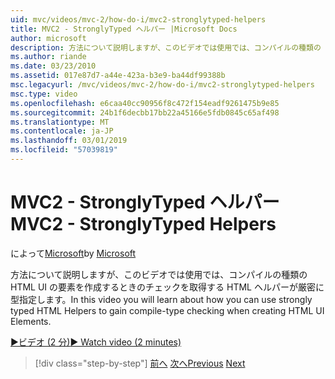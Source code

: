 ```yaml
---
uid: mvc/videos/mvc-2/how-do-i/mvc2-stronglytyped-helpers
title: MVC2 - StronglyTyped ヘルパー |Microsoft Docs
author: microsoft
description: 方法について説明しますが、このビデオでは使用では、コンパイルの種類の HTML UI の要素を作成するときのチェックを取得する HTML ヘルパーが厳密に型指定します。
ms.author: riande
ms.date: 03/23/2010
ms.assetid: 017e87d7-a44e-423a-b3e9-ba44df99388b
msc.legacyurl: /mvc/videos/mvc-2/how-do-i/mvc2-stronglytyped-helpers
msc.type: video
ms.openlocfilehash: e6caa40cc90956f8c472f154eadf9261475b9e85
ms.sourcegitcommit: 24b1f6decbb17bb22a45166e5fdb0845c65af498
ms.translationtype: MT
ms.contentlocale: ja-JP
ms.lasthandoff: 03/01/2019
ms.locfileid: "57039819"
---
```

<a name="mvc2---stronglytyped-helpers"></a><span data-ttu-id="263c3-103">MVC2 - StronglyTyped ヘルパー</span><span class="sxs-lookup"><span data-stu-id="263c3-103">MVC2 - StronglyTyped Helpers</span></span>
====================
<span data-ttu-id="263c3-104">によって[Microsoft](https://github.com/microsoft)</span><span class="sxs-lookup"><span data-stu-id="263c3-104">by [Microsoft](https://github.com/microsoft)</span></span>

<span data-ttu-id="263c3-105">方法について説明しますが、このビデオでは使用では、コンパイルの種類の HTML UI の要素を作成するときのチェックを取得する HTML ヘルパーが厳密に型指定します。</span><span class="sxs-lookup"><span data-stu-id="263c3-105">In this video you will learn about how you can use strongly typed HTML Helpers to gain compile-type checking when creating HTML UI Elements.</span></span>

[<span data-ttu-id="263c3-106">&#9654;ビデオ (2 分)</span><span class="sxs-lookup"><span data-stu-id="263c3-106">&#9654; Watch video (2 minutes)</span></span>](https://channel9.msdn.com/Blogs/ASP-NET-Site-Videos/mvc2-stronglytyped-helpers)

> [!div class="step-by-step"]
> <span data-ttu-id="263c3-107">[前へ](mvc2-html-encoding.md)
> [次へ](mvc2-model-validation.md)</span><span class="sxs-lookup"><span data-stu-id="263c3-107">[Previous](mvc2-html-encoding.md)
[Next](mvc2-model-validation.md)</span></span>
